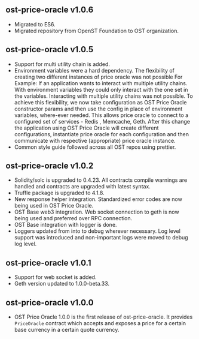 ## ost-price-oracle v1.0.6
- Migrated to ES6.
- Migrated repository from OpenST Foundation to OST organization.

## ost-price-oracle v1.0.5
- Support for multi utility chain is added.
- Environment variables were a hard dependency. The flexibility of creating two different instances of price oracle was not 
  possible For Example: If an application wants to interact with multiple utility chains. With environment variables 
  they could only interact with the one set in the variables. Interacting with multiple utility chains was not possible.
  To achieve this flexibility, we now take configuration as OST Price Oracle constructor params and then use the config 
  in place of environment variables, where-ever needed. This allows price oracle  to connect to a configured set of services - Redis , Memcache, Geth. 
  After this change the application using OST Price Oracle will create different configurations, instantiate price oracle for 
  each configuration and then communicate with respective (appropriate) price oracle instance. 
- Common style guide followed across all OST repos using prettier.

## ost-price-oracle v1.0.2
- Solidity/solc is upgraded to 0.4.23. All contracts compile warnings are handled and contracts are upgraded with latest syntax. 
- Truffle package is upgraded to 4.1.8.
- New response helper integration. Standardized error codes are now being used in OST Price Oracle.
- OST Base web3 integration. Web socket connection to geth is now being used and preferred over RPC connection.
- OST Base integration with logger is done.
- Loggers updated from into to debug wherever necessary. Log level support was introduced and non-important logs were moved to debug log level.

## ost-price-oracle v1.0.1
- Support for web socket is added.
- Geth version updated to 1.0.0-beta.33.

## ost-price-oracle v1.0.0
- OST Price Oracle 1.0.0 is the first release of ost-price-oracle. It provides `PriceOracle` contract which accepts and exposes a price for a certain base currency in a certain quote currency.
